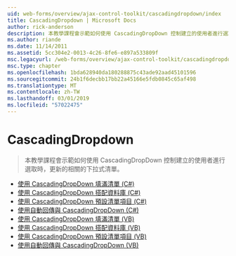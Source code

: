 ```yaml
---
uid: web-forms/overview/ajax-control-toolkit/cascadingdropdown/index
title: CascadingDropdown | Microsoft Docs
author: rick-anderson
description: 本教學課程會示範如何使用 CascadingDropDown 控制建立的使用者進行選取時，更新的相關的下拉式清單。
ms.author: riande
ms.date: 11/14/2011
ms.assetid: 5cc304e2-0013-4c26-8fe6-e897a533809f
msc.legacyurl: /web-forms/overview/ajax-control-toolkit/cascadingdropdown
msc.type: chapter
ms.openlocfilehash: 1bda628940da180288875c43ade92aad45101596
ms.sourcegitcommit: 24b1f6decbb17bb22a45166e5fdb0845c65af498
ms.translationtype: MT
ms.contentlocale: zh-TW
ms.lasthandoff: 03/01/2019
ms.locfileid: "57022475"
---
```

<a name="cascadingdropdown"></a>CascadingDropdown
====================
> 本教學課程會示範如何使用 CascadingDropDown 控制建立的使用者進行選取時，更新的相關的下拉式清單。


- [使用 CascadingDropDown 填滿清單 (C#)](filling-a-list-using-cascadingdropdown-cs.md)
- [使用 CascadingDropDown 搭配資料庫 (C#)](using-cascadingdropdown-with-a-database-cs.md)
- [使用 CascadingDropDown 預設清單項目 (C#)](presetting-list-entries-with-cascadingdropdown-cs.md)
- [使用自動回傳與 CascadingDropDown (C#)](using-auto-postback-with-cascadingdropdown-cs.md)
- [使用 CascadingDropDown 填滿清單 (VB)](filling-a-list-using-cascadingdropdown-vb.md)
- [使用 CascadingDropDown 搭配資料庫 (VB)](using-cascadingdropdown-with-a-database-vb.md)
- [使用 CascadingDropDown 預設清單項目 (VB)](presetting-list-entries-with-cascadingdropdown-vb.md)
- [使用自動回傳與 CascadingDropDown (VB)](using-auto-postback-with-cascadingdropdown-vb.md)
